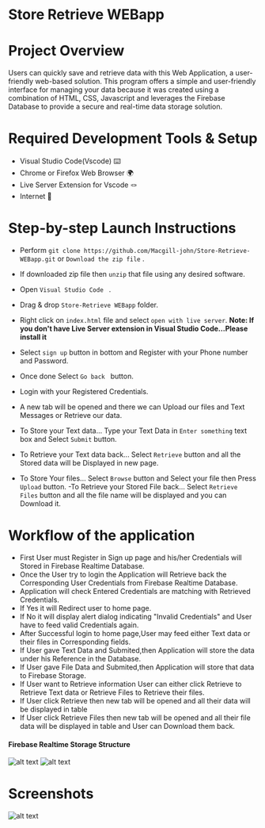 
# Store Retrieve WEBapp

# Project Overview

Users can quickly save and retrieve data with this Web Application, a user-friendly web-based solution. This program offers a simple and user-friendly interface for managing your data because it was created using a combination of HTML, CSS, Javascript and leverages the Firebase Database to provide a secure and real-time data storage solution.

# Required Development Tools & Setup

- Visual Studio Code(Vscode) ⌨️ 
- Chrome or Firefox Web Browser 🌍
- Live Server Extension for Vscode 🪢 
- Internet 🛜



# Step-by-step Launch Instructions

- Perform ``` git clone https://github.com/Macgill-john/Store-Retrieve-WEBapp.git ```  or ``` Download the zip file ``` .

- If downloaded zip file then ```unzip``` that file using any desired software.
- Open ```Visual Studio Code ``` .

- Drag & drop ```Store-Retrieve WEBapp``` folder.
- Right click on ```index.html``` file and select ```open with live server```.
 **Note: If you don't have Live Server extension in Visual Studio Code...Please install it**
 - Select ```sign up``` button in bottom and Register with your Phone number and Password.
 - Once done Select ```Go back ``` button.
 - Login with your Registered Credentials.
 - A new tab will be opened and there we can Upload our files and Text Messages or Retrieve our data.
 - To Store your Text data... Type your Text Data in ```Enter something``` text box and Select ```Submit``` button.
 - To Retrieve your Text data back... Select ```Retrieve``` button and all the Stored data will be Displayed in new page.
 - To Store Your files... Select ```Browse``` button and Select your file then Press ```Upload``` button.
 -To Retrieve your Stored File back... Select ```Retrieve Files``` button and all the file name will be displayed and you can Download it.

 # Workflow of the application

 - First User must Register in Sign up page and his/her Credentials will Stored in Firebase Realtime Database.
 - Once the User try to login the Application will Retrieve back the Corresponding User Credentials from Firebase Realtime Database.
 - Application will check Entered Credentials are matching with Retrieved Credentials.
 - If Yes it will Redirect user to home page.
 - If No it will display alert dialog indicating "Invalid Credentials" and User have to feed valid Credentials again.
 - After Successful login to home page,User may feed either Text data or their files in Corresponding fields.
 - If User gave Text Data and Submited,then Application will store the data under his Reference in the Database.
 - If User gave File Data and Submited,then Application will store that data to Firebase Storage.
 - If User want to Retrieve information User can either click Retrieve to Retrieve Text data or Retrieve Files to Retrieve their files.
 - If User click Retrieve then new tab will be opened and all their data will be displayed in table 
 - If User click Retrieve Files then new tab will be opened and all their file data will be displayed in table and User can Download them back.

 #### Firebase Realtime Storage Structure

 ![alt text](https://github.com/Macgill-john/Store-Retrieve-WEBapp/githubimg/Storage.png)
 ![alt text](https://github.com/Macgill-john/Store-Retrieve-WEBapp/githubimg/retrieve.png)

 # Screenshots

 ![alt text](https://)





 

